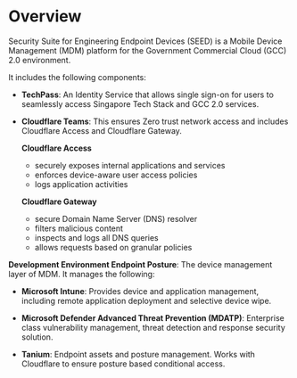 # Overview

Security Suite for Engineering Endpoint Devices (SEED) is a Mobile Device Management (MDM) platform for the Government Commercial Cloud (GCC) 2.0 environment.  

It includes the following components:

- **TechPass**: An Identity Service that allows single sign-on for users to seamlessly access Singapore Tech Stack and GCC 2.0 services.

- **Cloudflare Teams**:  This ensures Zero trust network access and includes Cloudflare Access and Cloudflare Gateway.

  **Cloudflare Access**  
	- securely exposes internal applications and services
	- enforces device-aware user access policies
	- logs application activities

  **Cloudflare Gateway**
  - secure Domain Name Server (DNS) resolver
  - filters malicious content
  - inspects and logs all DNS queries
  - allows requests based on granular policies

**Development Environment Endpoint Posture**: The device management layer of MDM. It manages the following:

- **Microsoft Intune**: Provides device and application management, including remote application deployment and selective device wipe.

- **Microsoft Defender Advanced Threat Prevention (MDATP)**: Enterprise class vulnerability management, threat detection and response security solution.

- **Tanium**: Endpoint assets and posture management. Works with Cloudflare to ensure posture based conditional access.
